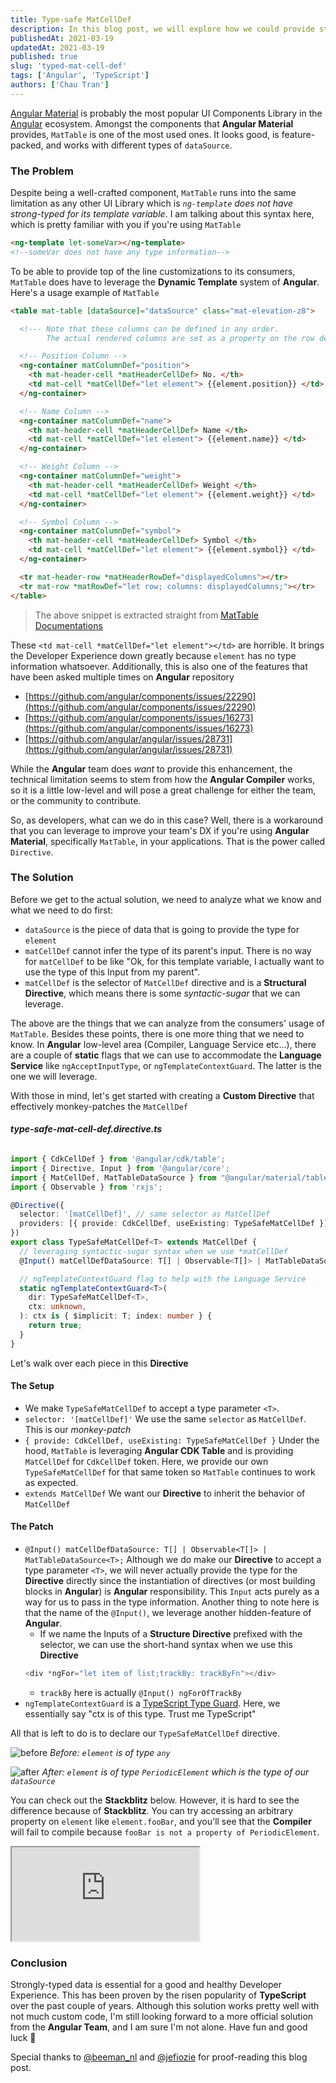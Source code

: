 ```yaml
---
title: Type-safe MatCellDef
description: In this blog post, we will explore how we could provide strong-types for Template Variable in the MatCellDef
publishedAt: 2021-03-19
updatedAt: 2021-03-19
published: true
slug: 'typed-mat-cell-def'
tags: ['Angular', 'TypeScript']
authors: ['Chau Tran']
---
```


[Angular Material](https://material.angular.io/) is probably the most popular UI Components Library in the [Angular](https://angular.io) ecosystem. Amongst the components that **Angular Material** provides, `MatTable` is one of the most used ones. It looks good, is feature-packed, and works with different types of `dataSource`.

### The Problem
Despite being a well-crafted component, `MatTable` runs into the same limitation as any other UI Library which is _`ng-template` does not have strong-typed for its template variable_. I am talking about this syntax here, which is pretty familiar with you if you're using `MatTable`

```html
<ng-template let-someVar></ng-template>
<!--someVar does not have any type information-->
```

To be able to provide top of the line customizations to its consumers, `MatTable` does have to leverage the **Dynamic Template** system of **Angular**. Here's a usage example of `MatTable`

```html
<table mat-table [dataSource]="dataSource" class="mat-elevation-z8">

  <!--- Note that these columns can be defined in any order.
        The actual rendered columns are set as a property on the row definition" -->

  <!-- Position Column -->
  <ng-container matColumnDef="position">
    <th mat-header-cell *matHeaderCellDef> No. </th>
    <td mat-cell *matCellDef="let element"> {{element.position}} </td>
  </ng-container>

  <!-- Name Column -->
  <ng-container matColumnDef="name">
    <th mat-header-cell *matHeaderCellDef> Name </th>
    <td mat-cell *matCellDef="let element"> {{element.name}} </td>
  </ng-container>

  <!-- Weight Column -->
  <ng-container matColumnDef="weight">
    <th mat-header-cell *matHeaderCellDef> Weight </th>
    <td mat-cell *matCellDef="let element"> {{element.weight}} </td>
  </ng-container>

  <!-- Symbol Column -->
  <ng-container matColumnDef="symbol">
    <th mat-header-cell *matHeaderCellDef> Symbol </th>
    <td mat-cell *matCellDef="let element"> {{element.symbol}} </td>
  </ng-container>

  <tr mat-header-row *matHeaderRowDef="displayedColumns"></tr>
  <tr mat-row *matRowDef="let row; columns: displayedColumns;"></tr>
</table>
```

> The above snippet is extracted straight from [MatTable Documentations](https://material.angular.io/components/table/overview)

These `<td mat-cell *matCellDef="let element"></td>` are horrible. It brings the Developer Experience down greatly because `element` has no type information whatsoever. Additionally, this is also one of the features that have been asked multiple times on **Angular** repository
- [https://github.com/angular/components/issues/22290](https://github.com/angular/components/issues/22290)
- [https://github.com/angular/components/issues/16273](https://github.com/angular/components/issues/16273)
- [https://github.com/angular/angular/issues/28731](https://github.com/angular/angular/issues/28731)

While the **Angular** team does _want_ to provide this enhancement, the technical limitation seems to stem from how the **Angular Compiler** works, so it is a little low-level and will pose a great challenge for either the team, or the community to contribute.

So, as developers, what can we do in this case? Well, there is a workaround that you can leverage to improve your team's DX if you're using **Angular Material**, specifically `MatTable`, in your applications. That is the power called `Directive`.

### The Solution

Before we get to the actual solution, we need to analyze what we know and what we need to do first:
- `dataSource` is the piece of data that is going to provide the type for `element`
- `matCellDef` cannot infer the type of its parent's input. There is no way for `matCellDef` to be like "Ok, for this template variable, I actually want to use the type of this Input from my parent".
- `matCellDef` is the selector of `MatCellDef` directive and is a **Structural Directive**, which means there is some _syntactic-sugar_  that we can leverage.

The above are the things that we can analyze from the consumers' usage of `MatTable`. Besides these points, there is one more thing that we need to know. In **Angular** low-level area (Compiler, Language Service etc...), there are a couple of **static** flags that we can use to accommodate the **Language Service** like `ngAcceptInputType`, or `ngTemplateContextGuard`. The latter is the one we will leverage.

With those in mind, let's get started with creating a **Custom Directive** that effectively monkey-patches the `MatCellDef`

###### **type-safe-mat-cell-def.directive.ts**
```ts
import { CdkCellDef } from '@angular/cdk/table';
import { Directive, Input } from '@angular/core';
import { MatCellDef, MatTableDataSource } from "@angular/material/table";
import { Observable } from 'rxjs';

@Directive({
  selector: '[matCellDef]', // same selector as MatCellDef
  providers: [{ provide: CdkCellDef, useExisting: TypeSafeMatCellDef }],
})
export class TypeSafeMatCellDef<T> extends MatCellDef {
  // leveraging syntactic-sugar syntax when we use *matCellDef  
  @Input() matCellDefDataSource: T[] | Observable<T[]> | MatTableDataSource<T>;

  // ngTemplateContextGuard flag to help with the Language Service
  static ngTemplateContextGuard<T>(
    dir: TypeSafeMatCellDef<T>,
    ctx: unknown,
  ): ctx is { $implicit: T; index: number } {
    return true;
  }
}
```

Let's walk over each piece in this **Directive**

#### The Setup

- We make `TypeSafeMatCellDef` to accept a type parameter `<T>`.
- `selector: '[matCellDef]'` We use the same `selector` as `MatCellDef`. This is our _monkey-patch_
- `{ provide: CdkCellDef, useExisting: TypeSafeMatCellDef }` Under the hood, `MatTable` is leveraging **Angular CDK Table** and is providing `MatCellDef` for `CdkCellDef` token. Here, we provide our own `TypeSafeMatCellDef` for that same token so `MatTable` continues to work as expected.
- `extends MatCellDef` We want our **Directive** to inherit the behavior of `MatCellDef`

#### The Patch

- `@Input() matCellDefDataSource: T[] | Observable<T[]> | MatTableDataSource<T>;` Although we do make our **Directive** to accept a type parameter `<T>`, we will never actually provide the type for the **Directive** directly since the instantiation of directives (or most building blocks in **Angular**) is **Angular** responsibility. This `Input` acts purely as a way for us to pass in the type information. Another thing to note here is that the name of the `@Input()`, we leverage another hidden-feature of **Angular**.
  - If we name the Inputs of a **Structure Directive** prefixed with the selector, we can use the short-hand syntax when we use this **Directive**
  ```ts
  <div *ngFor="let item of list;trackBy: trackByFn"></div>
  ```
  - `trackBy` here is actually `@Input() ngForOfTrackBy`
- `ngTemplateContextGuard` is a [TypeScript Type Guard](https://www.typescriptlang.org/docs/handbook/advanced-types.html#user-defined-type-guards). Here, we essentially say "ctx is of this type. Trust me TypeScript"

All that is left to do is to declare our `TypeSafeMatCellDef` directive.

![before](https://i.imgur.com/oIzkuT2.png)
_Before: `element` is of type `any`_

![after](https://i.imgur.com/1ga8tiV.png)
_After: `element` is of type `PeriodicElement` which is the type of our `dataSource`_

You can check out the **Stackblitz** below. However, it is hard to see the difference because of **Stackblitz**. You can try accessing an arbitrary property on `element` like `element.fooBar`, and you'll see that the **Compiler** will fail to compile because `fooBar is not a property of PeriodicElement`.
<iframe src="https://stackblitz.com/edit/angular-material-typesafe-matcelldef?ctl=1&embed=1&file=src/app/table-basic-example.html
"></iframe>

### Conclusion

Strongly-typed data is essential for a good and healthy Developer Experience. This has been proven by the risen popularity of **TypeScript** over the past couple of years. Although this solution works pretty well with not much custom code, I'm still looking forward to a more official solution from the **Angular Team**, and I am sure I'm not alone. Have fun and good luck 👋

Special thanks to [@beeman_nl](https://twitter.com/beeman_nl?s=20) and [@jefiozie](https://twitter.com/jefiozie) for proof-reading this blog post.
